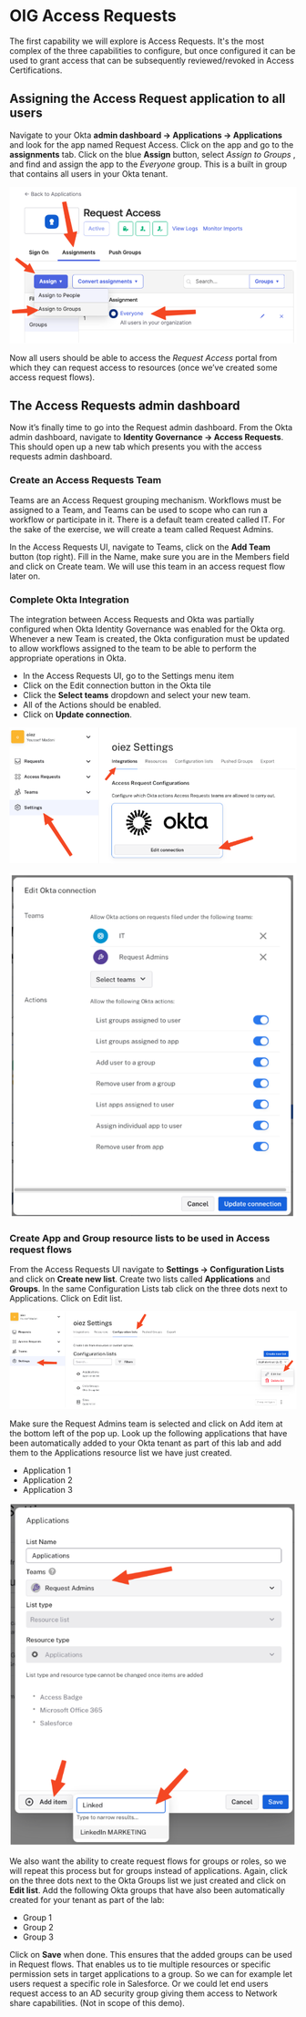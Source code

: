 # OIG Access Requests

The first capability we will explore is Access Requests. It's the most complex of the three capabilities to configure, but once configured it can be used to grant access that can be subsequently reviewed/revoked in Access Certifications.

## Assigning the Access Request application to all users

Navigate to your Okta **admin dashboard → Applications → Applications** and look for the app named Request Access. Click on the app and go to the **assignments** tab. Click on the blue **Assign** button, select *Assign to Groups* , and find and assign the app to the *Everyone* group. This is a built in group that contains all users in your Okta tenant. 

![](https://raw.githubusercontent.com/Youssefmadani/OIG-Lab/main/Images/step2-1.png)

Now all users should be able to access the *Request Access* portal from which they can request access to resources (once we’ve created some access request flows).

## The Access Requests admin dashboard

Now it’s finally time to go into the Request admin dashboard. From the Okta admin dashboard, navigate to **Identity Governance → Access Requests**. This should open up a new tab which presents you with the access requests admin dashboard. 

### Create an Access Requests Team

Teams are an Access Request grouping mechanism. Workflows must be assigned to a Team, and Teams can be used to scope who can run a workflow or participate in it. There is a default team created called IT. For the sake of the exercise, we will create a team called
Request Admins.


In the Access Requests UI, navigate to Teams, click on the **Add Team** button (top right). Fill in the Name, make sure you are in the Members field and click on Create team. We will use this team in an access request flow later on.

### Complete Okta Integration

The integration between Access Requests and Okta was partially configured when Okta Identity Governance was enabled for the Okta org. Whenever a new Team is created, the Okta configuration must be updated to allow workflows assigned to the team to be able to perform the appropriate
operations in Okta.

- In the Access Requests UI, go to the Settings menu item
- Click on the Edit connection button in the Okta tile
- Click the **Select teams** dropdown and select your new team. 
- All of the Actions should be enabled.
- Click on **Update connection**.

![](https://raw.githubusercontent.com/Youssefmadani/OIG-Lab/main/Images/step2-2.png)

![](https://raw.githubusercontent.com/Youssefmadani/OIG-Lab/main/Images/step2-3.png)

### Create App and Group resource lists to be used in Access request flows

From the Access Requests UI navigate to **Settings -> Configuration Lists** and click on **Create new list**. Create two lists called **Applications** and **Groups**. In the same Configuration Lists tab click on the three dots next to Applications. Click on Edit list.

![](https://raw.githubusercontent.com/Youssefmadani/OIG-Lab/main/Images/step2-4.png)


Make sure the Request Admins team is selected and click on Add item at the bottom left of the pop up. Look up the following applications that have been automatically added to your Okta tenant as part of this lab and add them to the Applications resource list we have just created.

- Application 1
- Application 2
- Application 3 

![](https://raw.githubusercontent.com/Youssefmadani/OIG-Lab/main/Images/step2-5.png)

We also want the ability to create request flows for groups or roles, so we will repeat this process but for groups instead of applications. Again, click on the three dots next to the Okta Groups list we just created and click on **Edit list**. Add the following Okta groups that have also been automatically created for your tenant as part of the lab:

- Group 1
- Group 2
- Group 3

Click on **Save** when done. This ensures that the added groups can be used in Request flows. That enables us to tie multiple resources or specific permission sets in target applications to a group. So we can for example let users request a specific role in Salesforce. Or we could let end users request access to an AD security group giving them access to Network share capabilities. (Not in scope of this demo).

